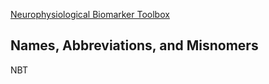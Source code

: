 [Neurophysiological Biomarker Toolbox](https://en.wikipedia.org/wiki/Neurophysiological_Biomarker_Toolbox)

## Names, Abbreviations, and Misnomers
NBT